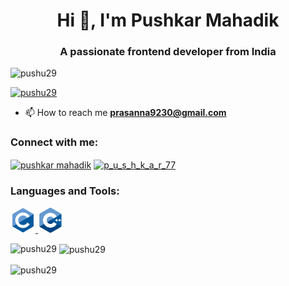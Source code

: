 <h1 align="center">Hi 👋, I'm Pushkar Mahadik</h1>
<h3 align="center">A passionate frontend developer from India</h3>

<p align="left"> <img src="https://komarev.com/ghpvc/?username=pushu29&label=Profile%20views&color=0e75b6&style=flat" alt="pushu29" /> </p>

<p align="left"> <a href="https://github.com/ryo-ma/github-profile-trophy"><img src="https://github-profile-trophy.vercel.app/?username=pushu29" alt="pushu29" /></a> </p>

- 📫 How to reach me **prasanna9230@gmail.com**

<h3 align="left">Connect with me:</h3>
<p align="left">
<a href="https://linkedin.com/in/pushkar mahadik" target="blank"><img align="center" src="https://raw.githubusercontent.com/rahuldkjain/github-profile-readme-generator/master/src/images/icons/Social/linked-in-alt.svg" alt="pushkar mahadik" height="30" width="40" /></a>
<a href="https://instagram.com/p_u_s_h_k_a_r_77" target="blank"><img align="center" src="https://raw.githubusercontent.com/rahuldkjain/github-profile-readme-generator/master/src/images/icons/Social/instagram.svg" alt="p_u_s_h_k_a_r_77" height="30" width="40" /></a>
</p>

<h3 align="left">Languages and Tools:</h3>
<p align="left"> <a href="https://www.cprogramming.com/" target="_blank" rel="noreferrer"> <img src="https://raw.githubusercontent.com/devicons/devicon/master/icons/c/c-original.svg" alt="c" width="40" height="40"/> </a> <a href="https://www.w3schools.com/cpp/" target="_blank" rel="noreferrer"> <img src="https://raw.githubusercontent.com/devicons/devicon/master/icons/cplusplus/cplusplus-original.svg" alt="cplusplus" width="40" height="40"/> </a> </p>

<p><img align="left" src="https://github-readme-stats.vercel.app/api/top-langs?username=pushu29&show_icons=true&locale=en&layout=compact" alt="pushu29" /></p>

<p>&nbsp;<img align="center" src="https://github-readme-stats.vercel.app/api?username=pushu29&show_icons=true&locale=en" alt="pushu29" /></p>

<p><img align="center" src="https://github-readme-streak-stats.herokuapp.com/?user=pushu29&" alt="pushu29" /></p>

